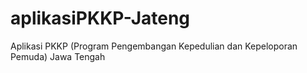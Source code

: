 # aplikasiPKKP-Jateng
Aplikasi PKKP (Program Pengembangan Kepedulian dan Kepeloporan Pemuda) Jawa Tengah
